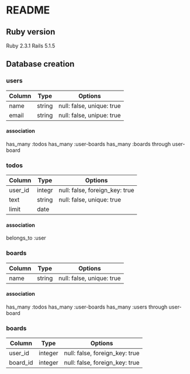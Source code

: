 # README

## Ruby version
  Ruby 2.3.1
  Rails 5.1.5

## Database creation

### users
|Column|Type|Options|
|------|----|-------|
|name|string|null: false, unique: true|
|email|string|null: false, unipue: true|

#### association
has_many :todos
has_many :user-boards
has_many :boards through user-board

### todos
|Column|Type|Options|
|------|----|-------|
|user_id|integr|null: false, foreign_key: true|
|text|string|null: false, unique: true|
|limit|date||

#### association
belongs_to :user

### boards
|Column|Type|Options|
|------|----|-------|
|name|string|null: false, unique: true|

#### association
has_many :todos
has_many :user-boards
has_many :users through user-board

### boards
|Column|Type|Options|
|------|----|-------|
|user_id|integer|null: false, foreign_key: true|
|board_id|integer|null: false, foreign_key: true|
